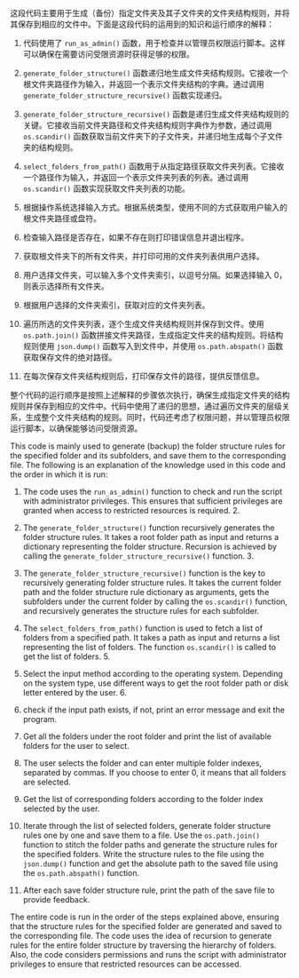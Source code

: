 这段代码主要用于生成（备份）指定文件夹及其子文件夹的文件夹结构规则，并将其保存到相应的文件中。下面是这段代码的运用到的知识和运行顺序的解释：

1. 代码使用了 `run_as_admin()` 函数，用于检查并以管理员权限运行脚本。这样可以确保在需要访问受限资源时获得足够的权限。

2. `generate_folder_structure()` 函数递归地生成文件夹结构规则。它接收一个根文件夹路径作为输入，并返回一个表示文件夹结构的字典。通过调用 `generate_folder_structure_recursive()` 函数实现递归。

3. `generate_folder_structure_recursive()` 函数是递归生成文件夹结构规则的关键。它接收当前文件夹路径和文件夹结构规则字典作为参数，通过调用 `os.scandir()` 函数获取当前文件夹下的子文件夹，并递归地生成每个子文件夹的结构规则。

4. `select_folders_from_path()` 函数用于从指定路径获取文件夹列表。它接收一个路径作为输入，并返回一个表示文件夹列表的列表。通过调用 `os.scandir()` 函数实现获取文件夹列表的功能。

5. 根据操作系统选择输入方式。根据系统类型，使用不同的方式获取用户输入的根文件夹路径或盘符。

6. 检查输入路径是否存在，如果不存在则打印错误信息并退出程序。

7. 获取根文件夹下的所有文件夹，并打印可用的文件夹列表供用户选择。

8. 用户选择文件夹，可以输入多个文件夹索引，以逗号分隔。如果选择输入 0，则表示选择所有文件夹。

9. 根据用户选择的文件夹索引，获取对应的文件夹列表。

10. 遍历所选的文件夹列表，逐个生成文件夹结构规则并保存到文件。使用 `os.path.join()` 函数拼接文件夹路径，生成指定文件夹的结构规则。将结构规则使用 `json.dump()` 函数写入到文件中，并使用 `os.path.abspath()` 函数获取保存文件的绝对路径。

11. 在每次保存文件夹结构规则后，打印保存文件的路径，提供反馈信息。

整个代码的运行顺序是按照上述解释的步骤依次执行，确保生成指定文件夹的结构规则并保存到相应的文件中。代码中使用了递归的思想，通过遍历文件夹的层级关系，生成整个文件夹结构的规则。同时，代码还考虑了权限问题，并以管理员权限运行脚本，以确保能够访问受限资源。


This code is mainly used to generate (backup) the folder structure rules for the specified folder and its subfolders, and save them to the corresponding file. The following is an explanation of the knowledge used in this code and the order in which it is run:

1. The code uses the `run_as_admin()` function to check and run the script with administrator privileges. This ensures that sufficient privileges are granted when access to restricted resources is required. 2.

2. The `generate_folder_structure()` function recursively generates the folder structure rules. It takes a root folder path as input and returns a dictionary representing the folder structure. Recursion is achieved by calling the `generate_folder_structure_recursive()` function. 3.

3. The `generate_folder_structure_recursive()` function is the key to recursively generating folder structure rules. It takes the current folder path and the folder structure rule dictionary as arguments, gets the subfolders under the current folder by calling the `os.scandir()` function, and recursively generates the structure rules for each subfolder.

4. The `select_folders_from_path()` function is used to fetch a list of folders from a specified path. It takes a path as input and returns a list representing the list of folders. The function `os.scandir()` is called to get the list of folders. 5.

5. Select the input method according to the operating system. Depending on the system type, use different ways to get the root folder path or disk letter entered by the user. 6.

6. check if the input path exists, if not, print an error message and exit the program.

7. Get all the folders under the root folder and print the list of available folders for the user to select.

8. The user selects the folder and can enter multiple folder indexes, separated by commas. If you choose to enter 0, it means that all folders are selected.

9. Get the list of corresponding folders according to the folder index selected by the user.

10. Iterate through the list of selected folders, generate folder structure rules one by one and save them to a file. Use the `os.path.join()` function to stitch the folder paths and generate the structure rules for the specified folders. Write the structure rules to the file using the `json.dump()` function and get the absolute path to the saved file using the `os.path.abspath()` function.

11. After each save folder structure rule, print the path of the save file to provide feedback.

The entire code is run in the order of the steps explained above, ensuring that the structure rules for the specified folder are generated and saved to the corresponding file. The code uses the idea of recursion to generate rules for the entire folder structure by traversing the hierarchy of folders. Also, the code considers permissions and runs the script with administrator privileges to ensure that restricted resources can be accessed.
